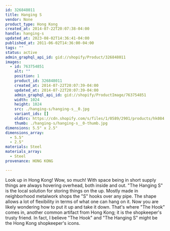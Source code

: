 ```yaml
---
id: 326848011
title: Hanging S
vendor: None
product_type: Hong Kong
created_at: 2014-07-22T20:07:38-04:00
handle: hanging-s
updated_at: 2023-08-02T14:36:41-04:00
published_at: 2011-06-02T14:36:00-04:00
tags: ""
status: active
admin_graphql_api_id: gid://shopify/Product/326848011
images:
  - id: 763754851
    alt: ""
    position: 1
    product_id: 326848011
    created_at: 2014-07-22T20:07:39-04:00
    updated_at: 2014-07-22T20:07:39-04:00
    admin_graphql_api_id: gid://shopify/ProductImage/763754851
    width: 1024
    height: 1024
    src: ./hanging-s/hanging-s__0.jpg
    variant_ids: []
    oldSrc: https://cdn.shopify.com/s/files/1/0589/2901/products/hk084.jpeg?v=1406074059
    thumb: ./hanging-s/hanging-s__0-thumb.jpg
dimensions: 5.5" x 2.5"
dimensions_array:
  - 5.5"
  - 2.5"
materials: Steel
materials_array:
  - Steel
provenance: HONG KONG

---
```


Look up in Hong Kong! Wow, so much! With space being in short supply things are always hovering overhead, both inside and out. "The Hanging S" is the local solution for storing things on the up. Mostly made in neighborhood metalwork shops the "S" hooks over any pipe. The shape allows a lot of flexibility in terms of what one can hang on it. Now you are likely wondering how to put it up and take it down. That's where "The Hook" comes in, another common artifact from Hong Kong; it is the shopkeeper's trusty friend. In fact, I believe "The Hook" and "The Hanging S" might be the Hong Kong shopkeeper's icons.